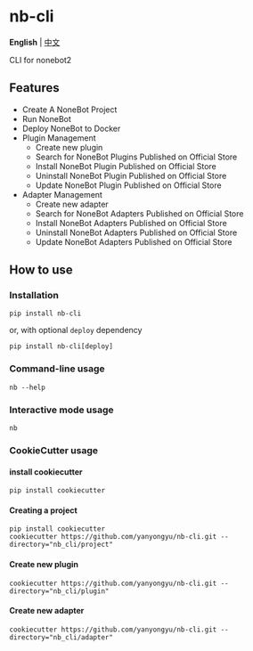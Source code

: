 # nb-cli

**English** | [中文](./README.md)

CLI for nonebot2

## Features

- Create A NoneBot Project
- Run NoneBot
- Deploy NoneBot to Docker
- Plugin Management
  - Create new plugin
  - Search for NoneBot Plugins Published on Official Store
  - Install NoneBot Plugin Published on Official Store
  - Uninstall NoneBot Plugin Published on Official Store
  - Update NoneBot Plugin Published on Official Store
- Adapter Management
  - Create new adapter
  - Search for NoneBot Adapters Published on Official Store
  - Install NoneBot Adapters Published on Official Store
  - Uninstall NoneBot Adapters Published on Official Store
  - Update NoneBot Adapters Published on Official Store

## How to use

### Installation

```shell
pip install nb-cli
```

or, with optional `deploy` dependency

```shell
pip install nb-cli[deploy]
```

### Command-line usage

```shell
nb --help
```

### Interactive mode usage

```shell
nb
```

### CookieCutter usage

#### install cookiecutter

```shell
pip install cookiecutter
```

#### Creating a project

```shell
pip install cookiecutter
cookiecutter https://github.com/yanyongyu/nb-cli.git --directory="nb_cli/project"
```

#### Create new plugin

```shell
cookiecutter https://github.com/yanyongyu/nb-cli.git --directory="nb_cli/plugin"
```

#### Create new adapter

```shell
cookiecutter https://github.com/yanyongyu/nb-cli.git --directory="nb_cli/adapter"
```
